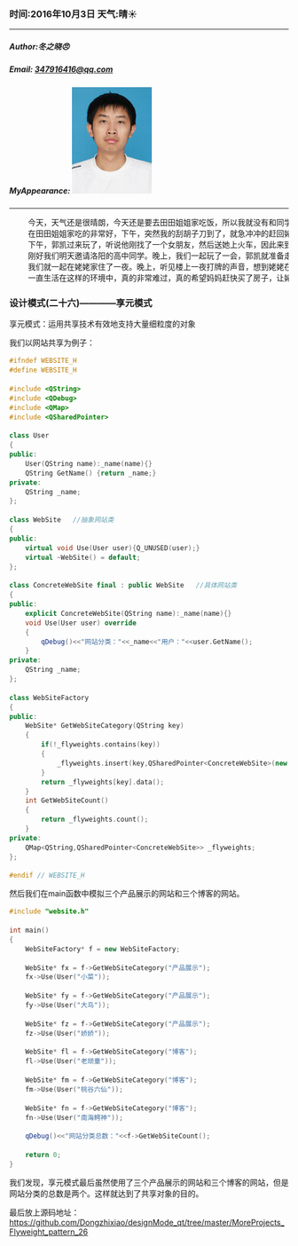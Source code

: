 ### 时间:2016年10月3日 天气:晴:sunny:
-----
#####   Author:冬之晓:angry:
#####   Email: 347916416@qq.com
#####   MyAppearance: ![MyAppearance](../MyPicture.JPG "我的头像")
----------

<pre>
    今天，天气还是很晴朗，今天还是要去田田姐姐家吃饭，所以我就没有和同学约出门。
    在田田姐姐家吃的非常好，下午，突然我的刮胡子刀到了，就急冲冲的赶回姥姥家取快递。
    下午，郭凯过来玩了，听说他刚找了一个女朋友，然后送她上火车，因此来到了市区里面。顺便来我家玩，
    刚好我们明天邀请洛阳的高中同学。晚上，我们一起玩了一会，郭凯就准备走，结果没有乘上公交车，
    我们就一起在姥姥家住了一夜。晚上，听见楼上一夜打牌的声音，想到姥姥在这里住了这么多年，
    一直生活在这样的环境中，真的非常难过，真的希望妈妈赶快买了房子，让姥姥住进去！
</pre>

### 设计模式(二十六)————享元模式

享元模式：运用共享技术有效地支持大量细粒度的对象

我们以网站共享为例子：

```C++
#ifndef WEBSITE_H
#define WEBSITE_H

#include <QString>
#include <QDebug>
#include <QMap>
#include <QSharedPointer>

class User
{
public:
    User(QString name):_name(name){}
    QString GetName() {return _name;}
private:
    QString _name;
};

class WebSite   //抽象网站类
{
public:
    virtual void Use(User user){Q_UNUSED(user);}
    virtual ~WebSite() = default;
};

class ConcreteWebSite final : public WebSite   //具体网站类
{
public:
    explicit ConcreteWebSite(QString name):_name(name){}
    void Use(User user) override
    {
        qDebug()<<"网站分类："<<_name<<"用户："<<user.GetName();
    }
private:
    QString _name;
};

class WebSiteFactory
{
public:
    WebSite* GetWebSiteCategory(QString key)
    {
        if(!_flyweights.contains(key))
        {
            _flyweights.insert(key,QSharedPointer<ConcreteWebSite>(new ConcreteWebSite(key)));
        }
        return _flyweights[key].data();
    }
    int GetWebSiteCount()
    {
        return _flyweights.count();
    }
private:
    QMap<QString,QSharedPointer<ConcreteWebSite>> _flyweights;
};

#endif // WEBSITE_H
```

然后我们在main函数中模拟三个产品展示的网站和三个博客的网站。

```C++
#include "website.h"

int main()
{
    WebSiteFactory* f = new WebSiteFactory;

    WebSite* fx = f->GetWebSiteCategory("产品展示");
    fx->Use(User("小菜"));

    WebSite* fy = f->GetWebSiteCategory("产品展示");
    fy->Use(User("大鸟"));

    WebSite* fz = f->GetWebSiteCategory("产品展示");
    fz->Use(User("娇娇"));

    WebSite* fl = f->GetWebSiteCategory("博客");
    fl->Use(User("老顽童"));

    WebSite* fm = f->GetWebSiteCategory("博客");
    fm->Use(User("桃谷六仙"));

    WebSite* fn = f->GetWebSiteCategory("博客");
    fn->Use(User("南海鳄神"));

    qDebug()<<"网站分类总数："<<f->GetWebSiteCount();

    return 0;
}
```

我们发现，享元模式最后虽然使用了三个产品展示的网站和三个博客的网站，但是网站分类的总数是两个。这样就达到了共享对象的目的。

最后放上源码地址：https://github.com/Dongzhixiao/designMode_qt/tree/master/MoreProjects_Flyweight_pattern_26